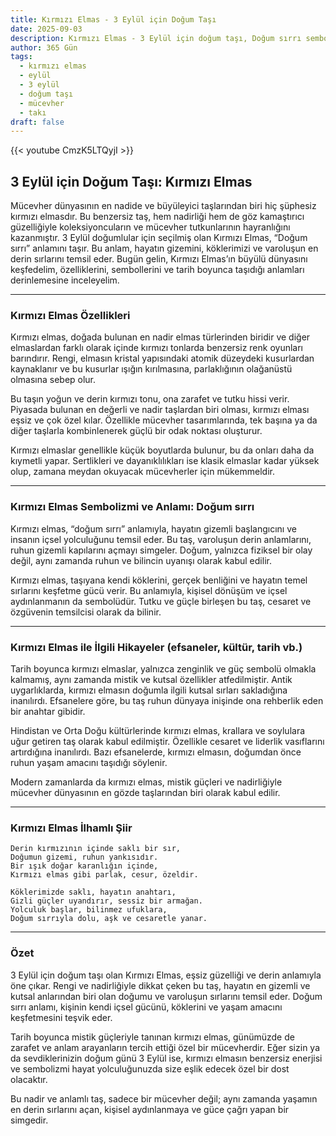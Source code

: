 ```yaml
---
title: Kırmızı Elmas - 3 Eylül için Doğum Taşı
date: 2025-09-03
description: Kırmızı Elmas - 3 Eylül için doğum taşı, Doğum sırrı sembolü. Bu özel taşın derin anlamını öğrenin.
author: 365 Gün
tags:
  - kırmızı elmas
  - eylül
  - 3 eylül
  - doğum taşı
  - mücevher
  - takı
draft: false
---
```


{{< youtube CmzK5LTQyjI >}}

## 3 Eylül için Doğum Taşı: Kırmızı Elmas

Mücevher dünyasının en nadide ve büyüleyici taşlarından biri hiç şüphesiz kırmızı elmasdır. Bu benzersiz taş, hem nadirliği hem de göz kamaştırıcı güzelliğiyle koleksiyoncuların ve mücevher tutkunlarının hayranlığını kazanmıştır. 3 Eylül doğumlular için seçilmiş olan Kırmızı Elmas, “Doğum sırrı” anlamını taşır. Bu anlam, hayatın gizemini, köklerimizi ve varoluşun en derin sırlarını temsil eder. Bugün gelin, Kırmızı Elmas’ın büyülü dünyasını keşfedelim, özelliklerini, sembollerini ve tarih boyunca taşıdığı anlamları derinlemesine inceleyelim.

---

### Kırmızı Elmas Özellikleri

Kırmızı elmas, doğada bulunan en nadir elmas türlerinden biridir ve diğer elmaslardan farklı olarak içinde kırmızı tonlarda benzersiz renk oyunları barındırır. Rengi, elmasın kristal yapısındaki atomik düzeydeki kusurlardan kaynaklanır ve bu kusurlar ışığın kırılmasına, parlaklığının olağanüstü olmasına sebep olur.

Bu taşın yoğun ve derin kırmızı tonu, ona zarafet ve tutku hissi verir. Piyasada bulunan en değerli ve nadir taşlardan biri olması, kırmızı elması eşsiz ve çok özel kılar. Özellikle mücevher tasarımlarında, tek başına ya da diğer taşlarla kombinlenerek güçlü bir odak noktası oluşturur.

Kırmızı elmaslar genellikle küçük boyutlarda bulunur, bu da onları daha da kıymetli yapar. Sertlikleri ve dayanıklılıkları ise klasik elmaslar kadar yüksek olup, zamana meydan okuyacak mücevherler için mükemmeldir.

---

### Kırmızı Elmas Sembolizmi ve Anlamı: Doğum sırrı

Kırmızı elmas, “doğum sırrı” anlamıyla, hayatın gizemli başlangıcını ve insanın içsel yolculuğunu temsil eder. Bu taş, varoluşun derin anlamlarını, ruhun gizemli kapılarını açmayı simgeler. Doğum, yalnızca fiziksel bir olay değil, aynı zamanda ruhun ve bilincin uyanışı olarak kabul edilir.

Kırmızı elmas, taşıyana kendi köklerini, gerçek benliğini ve hayatın temel sırlarını keşfetme gücü verir. Bu anlamıyla, kişisel dönüşüm ve içsel aydınlanmanın da sembolüdür. Tutku ve güçle birleşen bu taş, cesaret ve özgüvenin temsilcisi olarak da bilinir.

---

### Kırmızı Elmas ile İlgili Hikayeler (efsaneler, kültür, tarih vb.)

Tarih boyunca kırmızı elmaslar, yalnızca zenginlik ve güç sembolü olmakla kalmamış, aynı zamanda mistik ve kutsal özellikler atfedilmiştir. Antik uygarlıklarda, kırmızı elmasın doğumla ilgili kutsal sırları sakladığına inanılırdı. Efsanelere göre, bu taş ruhun dünyaya inişinde ona rehberlik eden bir anahtar gibidir.

Hindistan ve Orta Doğu kültürlerinde kırmızı elmas, krallara ve soylulara uğur getiren taş olarak kabul edilmiştir. Özellikle cesaret ve liderlik vasıflarını artırdığına inanılırdı. Bazı efsanelerde, kırmızı elmasın, doğumdan önce ruhun yaşam amacını taşıdığı söylenir.

Modern zamanlarda da kırmızı elmas, mistik güçleri ve nadirliğiyle mücevher dünyasının en gözde taşlarından biri olarak kabul edilir.

---

### Kırmızı Elmas İlhamlı Şiir

```
Derin kırmızının içinde saklı bir sır,  
Doğumun gizemi, ruhun yankısıdır.  
Bir ışık doğar karanlığın içinde,  
Kırmızı elmas gibi parlak, cesur, özeldir.

Köklerimizde saklı, hayatın anahtarı,  
Gizli güçler uyandırır, sessiz bir armağan.  
Yolculuk başlar, bilinmez ufuklara,  
Doğum sırrıyla dolu, aşk ve cesaretle yanar.
```

---

### Özet

3 Eylül için doğum taşı olan Kırmızı Elmas, eşsiz güzelliği ve derin anlamıyla öne çıkar. Rengi ve nadirliğiyle dikkat çeken bu taş, hayatın en gizemli ve kutsal anlarından biri olan doğumu ve varoluşun sırlarını temsil eder. Doğum sırrı anlamı, kişinin kendi içsel gücünü, köklerini ve yaşam amacını keşfetmesini teşvik eder.

Tarih boyunca mistik güçleriyle tanınan kırmızı elmas, günümüzde de zarafet ve anlam arayanların tercih ettiği özel bir mücevherdir. Eğer sizin ya da sevdiklerinizin doğum günü 3 Eylül ise, kırmızı elmasın benzersiz enerjisi ve sembolizmi hayat yolculuğunuzda size eşlik edecek özel bir dost olacaktır.

Bu nadir ve anlamlı taş, sadece bir mücevher değil; aynı zamanda yaşamın en derin sırlarını açan, kişisel aydınlanmaya ve güce çağrı yapan bir simgedir.